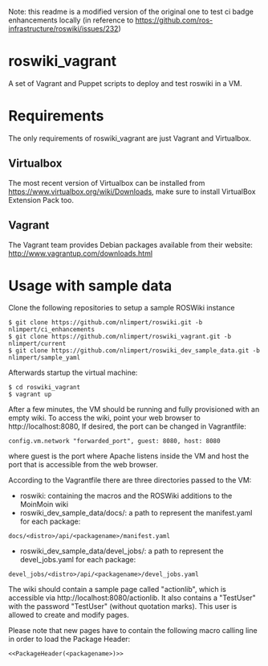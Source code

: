 Note: this readme is a modified version of the original one to test ci badge enhancements locally
(in reference to https://github.com/ros-infrastructure/roswiki/issues/232)


roswiki_vagrant
===============
A set of Vagrant and Puppet scripts to deploy and test roswiki in a VM.

Requirements
============

The only requirements of roswiki_vagrant are just Vagrant and Virtualbox.

Virtualbox
----------
The most recent version of Virtualbox can be installed from
https://www.virtualbox.org/wiki/Downloads, make sure to install VirtualBox Extension Pack too.


Vagrant
-------
The Vagrant team provides Debian packages available from their
website: http://www.vagrantup.com/downloads.html


Usage with sample data
===
Clone the following repositories to setup a sample ROSWiki instance

```
$ git clone https://github.com/nlimpert/roswiki.git -b nlimpert/ci_enhancements
$ git clone https://github.com/nlimpert/roswiki_vagrant.git -b nlimpert/current
$ git clone https://github.com/nlimpert/roswiki_dev_sample_data.git -b nlimpert/sample_yaml
```

Afterwards startup the virtual machine:
```
$ cd roswiki_vagrant
$ vagrant up
```

After a few minutes, the VM should be running and fully provisioned with an empty wiki.
To access the wiki, point your web browser to http://localhost:8080, If desired, the port
can be changed in Vagrantfile:

```
config.vm.network "forwarded_port", guest: 8080, host: 8080
```
where guest is the port where Apache listens inside the VM and host the port that is
accessible from the web browser.

According to the Vagrantfile there are three directories passed to the VM:
- roswiki: containing the macros and the ROSWiki additions to the MoinMoin wiki
- roswiki_dev_sample_data/docs/: a path to represent the manifest.yaml for each package:
```
docs/<distro>/api/<packagename>/manifest.yaml
```
- roswiki_dev_sample_data/devel_jobs/: a path to represent the devel_jobs.yaml for each package:
```
devel_jobs/<distro>/api/<packagename>/devel_jobs.yaml
```


The wiki should contain a sample page called "actionlib", which is accessible via http://localhost:8080/actionlib.
It also contains a "TestUser" with the password "TestUser" (without quotation marks). This user is allowed to create and modify pages.

Please note that new pages have to contain the following macro calling line in order to load the Package Header:
```
<<PackageHeader(<packagename>)>>
```
